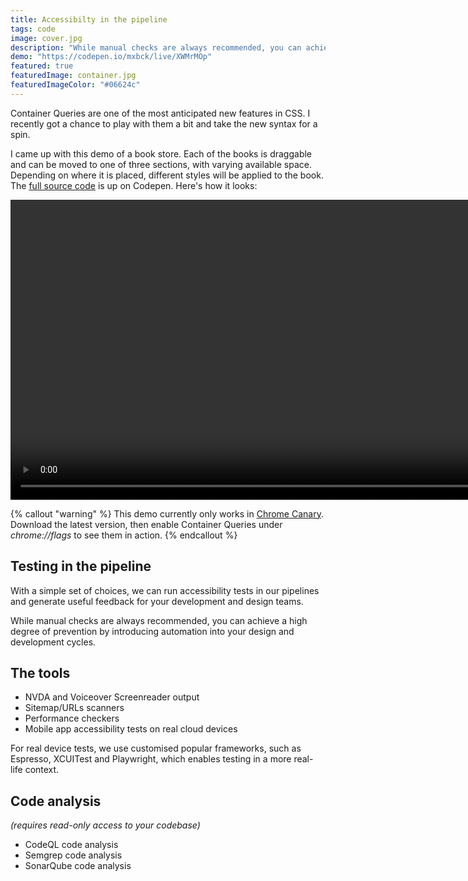 ```yaml
---
title: Accessibilty in the pipeline
tags: code
image: cover.jpg
description: "While manual checks are always recommended, you can achieve a high degree of prevention by introducing automation into your design and development cycles."
demo: "https://codepen.io/mxbck/live/XWMrMOp"
featured: true
featuredImage: container.jpg
featuredImageColor: "#06624c"
---
```


<p class="lead">Container Queries are one of the most anticipated new features in CSS. I recently got a chance to play with them a bit and take the new syntax for a spin.</p>

I came up with this demo of a book store. Each of the books is draggable and can be moved to one of three sections, with varying available space. Depending on where it is placed, different styles will be applied to the book. The [full source code](https://codepen.io/mxbck/pen/XWMrMOp) is up on Codepen. Here's how it looks:

<div class="extend">
    <video width="960" style="margin:0 auto; border: 1px solid var(--color-border);" preload controls>
        <source src="https://res.cloudinary.com/mxb/video/upload/q_auto/v1621003114/bookstore_nnn2vr.webm" type="video/webm" />
        <source src="https://res.cloudinary.com/mxb/video/upload/q_auto/v1621003115/bookstore_kkpxmt.mp4" type="video/mp4" />
    </video>
</div>

{% callout "warning" %}
This demo currently only works in [Chrome Canary](https://www.google.com/chrome/canary/). Download the latest version, then enable Container Queries under *chrome://flags* to see them in action.
{% endcallout %}

## Testing in the pipeline
With a simple set of choices, we can run accessibility tests in our pipelines and generate useful feedback for your development and design teams.

While manual checks are always recommended, you can achieve a high degree of prevention by introducing automation into your design and development cycles.

## The tools
- NVDA and Voiceover Screenreader output
- Sitemap/URLs scanners
- Performance checkers
- Mobile app accessibility tests on real cloud devices

For real device tests, we use customised popular frameworks, such as Espresso, XCUITest and Playwright, which enables testing in a more real-life context. 

## Code analysis
_(requires read-only access to your codebase)_
- CodeQL code analysis
- Semgrep code analysis
- SonarQube code analysis